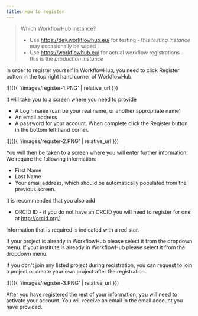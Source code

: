 ```yaml
---
title: How to register
---
```


> Which WorkflowHub instance?
> * Use <https://dev.workflowhub.eu/> for testing - this _testing instance_ may occasionally be wiped
> * Use <https://workflowhub.eu/> for actual workflow registrations - this is the _production instance_

In order to register yourself in WorkflowHub, you need to click Register button in the top right hand corner of WorkflowHub.

![]({{ '/images/register-1.PNG' | relative_url }}) 

It will take you to a screen where you need to provide

* A Login name (can be your real name, or another appropriate name)
* An email address
* A password for your account. When complete click the Register button in the bottom left hand corner.

![]({{ '/images/register-2.PNG' | relative_url }}) 

You will then be taken to a screen where you will enter further information. We require the following information:

* First Name
* Last Name
* Your email address, which should be automatically populated from the previous screen.

It is recommended that you also add

* ORCID ID - if you do not have an ORCID you will need to register for one at <http://orcid.org/>

Information that is required is indicated with a red star.

If your project is already in WorkflowHub please select it from the dropdown menu. If your institute is already in WorkflowHub please select it from the dropdown menu.

If you don't join any listed project during registration, you can request to join a project or create your own project after the registration.  

![]({{ '/images/register-3.PNG' | relative_url }}) 

After you have registered the rest of your information, you will need to activate your account. You will receive an email in the email account you have provided.
